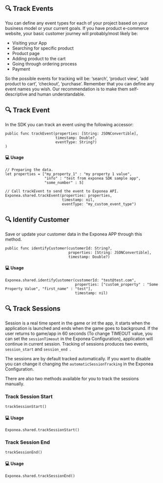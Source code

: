 ## 🔍 Track Events

You can define any event types for each of your project based on your business model or your current goals. If you have product e-commerce website, your basic customer journey will probably/most likely be:

* Visiting your App
* Searching for specific product
* Product page
* Adding product to the cart
* Going through ordering process
* Payment

So the possible events for tracking will be: ‘search’, ‘product view’, ‘add product to cart’, ‘checkout’, ‘purchase’. Remember that you can define any event names you wish. Our recommendation is to make them self-descriptive and human understandable.

## 🔍 Track Event
In the SDK you can track an event using the following accessor:

```
public func trackEvent(properties: [String: JSONConvertible], 
                       timestamp: Double?, 
                       eventType: String?)
)
```

#### 💻 Usage

```
// Preparing the data.
let properties = ["my_property_1" : "my property 1 value",
                  "info" : "test from exponea SDK sample app",
                  "some_number" : 5]

// Call trackEvent to send the event to Exponea API.
Exponea.shared.trackEvent(properties: properties, 
                          timestamp: nil, 
                          eventType: "my_custom_event_type")
```
        
## 🔍 Identify Customer

Save or update your customer data in the Exponea APP through this method.

```
public func identifyCustomer(customerId: String?,
                             properties: [String: JSONConvertible],
                             timestamp: Double?)
```

#### 💻 Usage

```
Exponea.shared.identifyCustomer(customerId: "test@test.com",
                                properties: ["custom_property" : "Some Property Value", "first_name" : "test"],
                                timestamp: nil)
```


## 🔍 Track Sessions

Session is a real time spent in the game or int the app, it starts when the application is launched and ends when the game goes to background. If the user returns to game/app in 60 seconds (To change TIMEOUT value, you can set the `sessionTimeout` in the Exponea Configuration), application will continue in current session. Tracking of sessions produces two events,  `session_start` and  `session_end `.

The sessions are by default tracked automatically. If you want to disable you can change it changing the `automaticSessionTracking` in the Exponea Configuration.

There are also two methods available for you to track the sessions manually.


### Track Session Start

```
trackSessionStart()
```

#### 💻 Usage

```
Exponea.shared.trackSessionStart()
```

### Track Session End

```
trackSessionEnd()
```

#### 💻 Usage

```
Exponea.shared.trackSessionEnd()
```